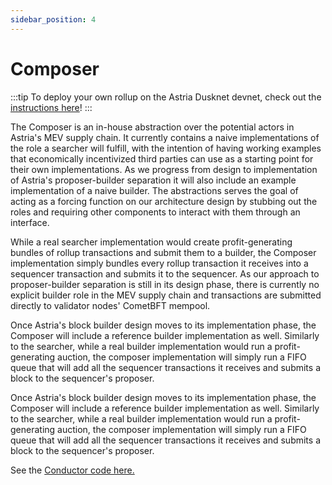 ```yaml
---
sidebar_position: 4
---
```


# Composer

:::tip
To deploy your own rollup on the Astria Dusknet devnet, check out the
[instructions here](/docs/dusknet/overview/)!
:::

The Composer is an in-house abstraction over the potential actors in Astria's
MEV supply chain. It currently contains a naive implementations of the role a
searcher will fulfill, with the intention of having working examples that
economically incentivized third parties can use as a starting point for their
own implementations. As we progress from design to implementation of Astria's
proposer-builder separation it will also include an example implementation of a
naive builder. The abstractions serves the goal of acting as a forcing function
on our architecture design by stubbing out the roles and requiring other
components to interact with them through an interface.

While a real searcher implementation would create profit-generating bundles of rollup transactions and submit them to a builder, the Composer implementation simply bundles every rollup transaction it receives into a sequencer transaction and submits it to the sequencer. As our approach to proposer-builder separation is still in its design phase, there is currently no explicit builder role in the MEV supply chain and transactions are submitted directly to validator nodes' CometBFT mempool.

Once Astria's block builder design moves to its implementation phase, the Composer will include a reference builder implementation as well. Similarly to the searcher, while a real builder implementation would run a profit-generating auction, the composer implementation will simply run a FIFO queue that will add all the sequencer transactions it receives and submits a block to the sequencer's proposer.

Once Astria's block builder design moves to its implementation phase, the Composer will include a reference builder implementation as well. Similarly to the searcher, while a real builder implementation would run a profit-generating auction, the composer implementation will simply run a FIFO queue that will add all the sequencer transactions it receives and submits a block to the sequencer's proposer.

See the [Conductor code
here.](https://github.com/astriaorg/astria/tree/main/crates/astria-conductor)
